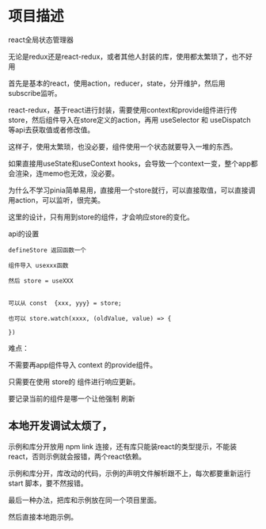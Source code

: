 # 项目描述

react全局状态管理器

无论是redux还是react-redux，或者其他人封装的库，使用都太繁琐了，也不好用

首先是基本的react，使用action，reducer，state，分开维护，然后用 subscribe监听。

react-redux，基于react进行封装，需要使用context和provide组件进行传store，然后组件导入在store定义的action，再用 useSelector 和 useDispatch 等api去获取值或者修改值。


这样子，使用太繁琐，也没必要，组件使用一个状态就要导入一堆的东西。


如果直接用useState和useContext hooks，会导致一个context一变，整个app都会渲染，连memo也无效，没必要。


为什么不学习pinia简单易用，直接用一个store就行，可以直接取值，可以直接调用action，可以监听，很完美。


这里的设计，只有用到store的组件，才会响应store的变化。

api的设置


````
defineStore 返回函数一个

组件导入 usexxx函数

然后 store = useXXX


可以从 const  {xxx, yyy} = store;

也可以 store.watch(xxxx, (oldValue, value) => {

})

````

难点：

不需要再app组件导入 context 的provide组件。

只需要在使用 store的 组件进行响应更新。

要记录当前的组件是哪一个让他强制 刷新


## 本地开发调试太烦了，



示例和库分开放用  npm link 连接，还有库只能装react的类型提示，不能装react，否则示例就会报错，两个react依赖。

示例和库分开，库改动的代码，示例的声明文件解析跟不上，每次都要重新运行 start 脚本，要不然报错。

最后一种办法，把库和示例放在同一个项目里面。

然后直接本地跑示例。